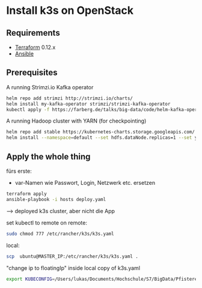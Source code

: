 Install k3s on OpenStack
============================


Requirements
------------

-	[Terraform](https://www.terraform.io/downloads.html) 0.12.x
-	[Ansible](https://www.ansible.com)


## Prerequisites

A running Strimzi.io Kafka operator

```bash
helm repo add strimzi http://strimzi.io/charts/
helm install my-kafka-operator strimzi/strimzi-kafka-operator
kubectl apply -f https://farberg.de/talks/big-data/code/helm-kafka-operator/kafka-cluster-def.yaml
```

A running Hadoop cluster with YARN (for checkpointing)

```bash
helm repo add stable https://kubernetes-charts.storage.googleapis.com/
helm install --namespace=default --set hdfs.dataNode.replicas=1 --set yarn.nodeManager.replicas=1 --set hdfs.webhdfs.enabled=true my-hadoop-cluster stable/hadoop
```

Apply the whole thing
---------------------------

fürs erste:

- var-Namen wie Passwort, Login, Netzwerk etc. ersetzen

```bash
terraform apply
ansible-playbook -i hosts deploy.yaml
```

--> deployed k3s cluster, aber nicht die App

set kubectl to remote
on remote:

```bash
sudo chmod 777 /etc/rancher/k3s/k3s.yaml
```

local:

```bash
scp  ubuntu@MASTER_IP:/etc/rancher/k3s/k3s.yaml .
```

 "change ip to floatingIp" inside local copy of k3s.yaml

```sh
export KUBECONFIG=/Users/lukas/Documents/Hochschule/S7/BigData/PfisterersAppOnOpenStack/k3s.yaml
```
